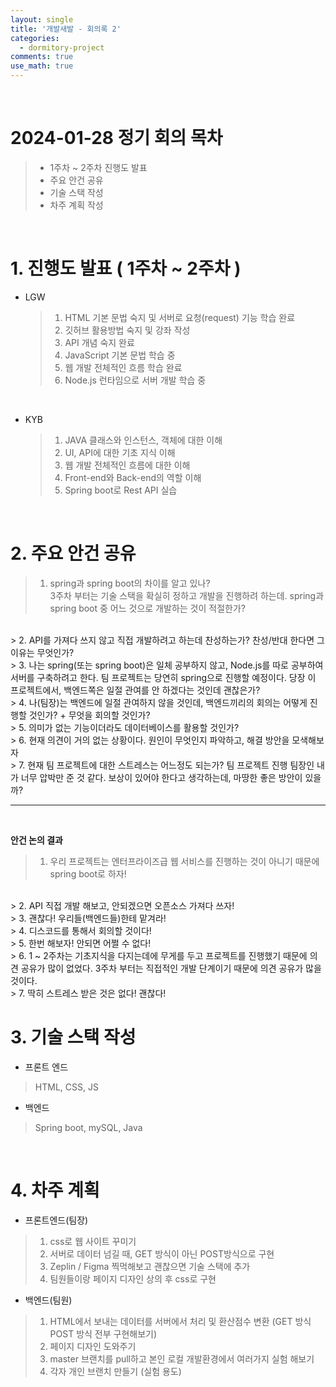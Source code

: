 ```yaml
---
layout: single
title: '개발새발 - 회의록 2'
categories:
  - dormitory-project
comments: true
use_math: true
---
```


<br>

# 2024-01-28 정기 회의 목차
> -  1주차 ~ 2주차 진행도 발표
> -  주요 안건 공유
> -  기술 스택 작성
> -  차주 계획 작성

<br>

# 1. 진행도 발표 ( 1주차 ~ 2주차 )

- LGW
  > 1. HTML 기본 문법 숙지 및 서버로 요청(request) 기능 학습 완료
  > 2. 깃허브 활용방법 숙지 및 강좌 작성
  > 3. API 개념 숙지 완료
  > 4. JavaScript 기본 문법 학습 중
  > 5. 웹 개발 전체적인 흐름 학습 완료
  > 6. Node.js 런타임으로 서버 개발 학습 중

<br>

- KYB
  > 1. JAVA 클래스와 인스턴스, 객체에 대한 이해
  > 2. UI, API에 대한 기초 지식 이해
  > 3. 웹 개발 전체적인 흐름에 대한 이해
  > 4. Front-end와 Back-end의 역할 이해
  > 5. Spring boot로 Rest API 실습
  
<br>

# 2. 주요 안건 공유

  > 1. spring과 spring boot의 차이를 알고 있나?  
    3주차 부터는 기술 스택을 확실히 정하고 개발을 진행하려 하는데. spring과 spring boot 중 어느 것으로 개발하는 것이 적절한가?  
  <br>
  > 2. API를 가져다 쓰지 않고 직접 개발하려고 하는데 찬성하는가?  
  찬성/반대 한다면 그 이유는 무엇인가?    
  <br>
  > 3. 나는 spring(또는 spring boot)은 일체 공부하지 않고, Node.js를 따로 공부하여 서버를 구축하려고 한다. 팀 프로젝트는 당연히 spring으로 진행할 예정이다. 당장 이 프로젝트에서, 백엔드쪽은 일절 관여를 안 하겠다는 것인데 괜찮은가?  
  <br>
  > 4. 나(팀장)는 백엔드에 일절 관여하지 않을 것인데, 백엔드끼리의 회의는 어떻게 진행할 것인가? + 무엇을 회의할 것인가?  
  <br>
  > 5. 의미가 없는 기능이더라도 데이터베이스를 활용할 것인가?  
  <br>
  > 6. 현재 의견이 거의 없는 상황이다.  
  원인이 무엇인지 파악하고, 해결 방안을 모색해보자  
  <br>
  > 7. 현재 팀 프로젝트에 대한 스트레스는 어느정도 되는가?   
  팀 프로젝트 진행 팀장인 내가 너무 압박만 준 것 같다. 보상이 있어야 한다고 생각하는데, 마땅한 좋은 방안이 있을까?  

<hr>
<br>

**안건 논의 결과**

  > 1. 우리 프로젝트는 엔터프라이즈급 웹 서비스를 진행하는 것이 아니기 때문에 spring boot로 하자!  
  <br>
  > 2. API 직접 개발 해보고, 안되겠으면 오픈소스 가져다 
  쓰자!  
  <br>
  > 3. 괜찮다! 우리들(백엔드들)한테 맡겨라!  
  <br>
  > 4. 디스코드를 통해서 회의할 것이다!  
  <br>
  > 5. 한번 해보자! 안되면 어쩔 수 없다!  
  <br>
  > 6. 1 ~ 2주차는 기초지식을 다지는데에 무게를 두고 프로젝트를 진행했기 때문에 의견 공유가 많이 없었다.   3주차 부터는 직접적인 개발 단계이기 때문에 의견 공유가 많을 것이다.  
  <br>
  > 7. 딱히 스트레스 받은 것은 없다! 괜찮다!

<br>

# 3. 기술 스택 작성

- 프론트 엔드

> HTML, CSS, JS

- 백엔드

> Spring boot, mySQL, Java 

<br>

# 4. 차주 계획

- 프론트엔드(팀장)
> 1. css로 웹 사이트 꾸미기
> 2. 서버로 데이터 넘길 때, GET 방식이 아닌 POST방식으로 구현
> 3. Zeplin / Figma 찍먹해보고 괜찮으면 기술 스택에 추가 
> 4. 팀원들이랑 페이지 디자인 상의 후 css로 구현

- 백엔드(팀원)
> 1. HTML에서 보내는 데이터를 서버에서 처리 및 환산점수 변환 (GET 방식 POST 방식 전부 구현해보기)
> 2. 페이지 디자인 도와주기
> 3. master 브랜치를 pull하고 본인 로컬 개발환경에서 여러가지 실험 해보기
> 4. 각자 개인 브랜치 만들기 (실험 용도)